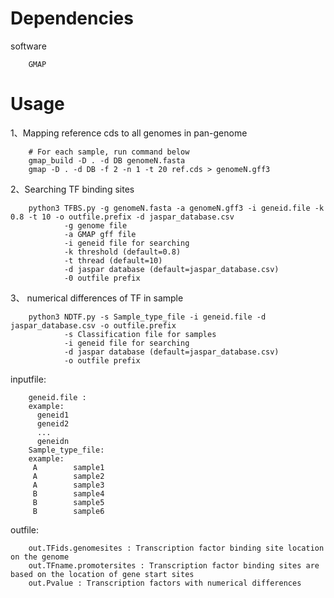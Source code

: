 # Dependencies

software

        GMAP
  
# Usage

1、Mapping reference cds to all genomes in pan-genome

        # For each sample, run command below
        gmap_build -D . -d DB genomeN.fasta
        gmap -D . -d DB -f 2 -n 1 -t 20 ref.cds > genomeN.gff3
2、Searching TF binding sites 

        python3 TFBS.py -g genomeN.fasta -a genomeN.gff3 -i geneid.file -k 0.8 -t 10 -o outfile.prefix -d jaspar_database.csv
                -g genome file
                -a GMAP gff file
                -i geneid file for searching
                -k threshold (default=0.8)
                -t thread (default=10)
                -d jaspar database (default=jaspar_database.csv)
                -0 outfile prefix 
3、 numerical differences of TF in sample
       
        python3 NDTF.py -s Sample_type_file -i geneid.file -d jaspar_database.csv -o outfile.prefix 
                -s Classification file for samples
                -i geneid file for searching
                -d jaspar database (default=jaspar_database.csv)
                -o outfile prefix 
inputfile:

        geneid.file :
        example:
          geneid1
          geneid2
          ...
          geneidn
        Sample_type_file:
        example:
         A        sample1
         A        sample2
         A        sample3        
         B        sample4
         B        sample5
         B        sample6

outfile:

        out.TFids.genomesites : Transcription factor binding site location on the genome
        out.TFname.promotersites : Transcription factor binding sites are based on the location of gene start sites
        out.Pvalue : Transcription factors with numerical differences

        

